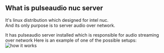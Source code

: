 ## What is pulseaudio nuc server
It's linux distribution which designed for intel nuc.\
And its only purpose is to server audio over network.

It has pulseaudio server installed which is responsible for audio streaming over network
Here is an example of one of the possible setups:
![how it works](https://github.com/danilovsergei/pulseaudio_nuc_server/blob/master/wiki/images/pulseaudio-server.png)
